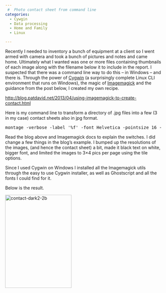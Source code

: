```yaml
---
 #  Photo contact sheet from command line
categories:
  - Cywgin
  - Data processing
  - Home and Family
  - Linux

---
```

Recently I needed to inventory a bunch of equipment at a client so I went armed with camera and took a bunch of pictures and notes and came home. Ultimately what I wanted was one or more files containing thumbnails of each image along with the filename below it to include in the report. I suspected that there was a command line way to do this &#8211; in Windows &#8211; and there is. Through the power of <a href="https://www.cygwin.com/" target="_blank">Cygwin</a> (a surprisingly complete Linux CLI environment that runs on Windows), the magic of <a href="http://studio.imagemagick.org/script/index.php" target="_blank">Imagemagick</a> and the guidance from the post below, I created my own recipe.

<a href="http://blog.patdavid.net/2013/04/using-imagemagick-to-create-contact.html" target="_blank" class="broken_link">http://blog.patdavid.net/2013/04/using-imagemagick-to-create-contact.html</a>

Here is my command line to transform a directory of .jpg files into a few (3 in my case) contact sheets also in jpg format.

<pre>montage -verbose -label '%f' -font Helvetica -pointsize 16 -background '#ffffff' -fill 'black' -tile 3x4 -define jpeg:size=400x400 -geometry 400x400 -auto-orient *.jpg contact-light.jpg</pre>

Read the blog above and Imagemagick docs to explain the switches. I did change a few things in the blog&#8217;s example. I bumped up the resolutions of the images, (and hence the contact sheet) a bit, made it black text on white, bigger font, and limited the images to 3&#215;4 pics per page using the tile options.

Since I used Cygwin on Windows I installed all the Imagemagick utils through the easy to use Cygwin installer, as well as Ghostscript and all the fonts I could find for it.

Below is the result.

[<img loading="lazy" src="http://northredoubt.com/n/wp-content/uploads/2015/08/contact-dark2-2b-214x300.jpg" alt="contact-dark2-2b" width="214" height="300" class="aligncenter size-medium wp-image-875" srcset="http://northredoubt.com/n/wp-content/uploads/2015/08/contact-dark2-2b-214x300.jpg 214w, http://northredoubt.com/n/wp-content/uploads/2015/08/contact-dark2-2b-731x1024.jpg 731w, http://northredoubt.com/n/wp-content/uploads/2015/08/contact-dark2-2b.jpg 1200w" sizes="(max-width: 214px) 100vw, 214px" />][1]

 [1]: http://northredoubt.com/n/wp-content/uploads/2015/08/contact-dark2-2b.jpg